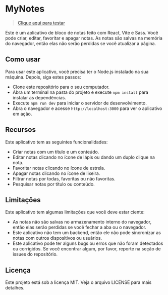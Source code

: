 # MyNotes
> [Clique aqui para testar](https://notes-neon-nu.vercel.app)

Este é um aplicativo de bloco de notas feito com React, Vite e Sass. Você pode criar, editar, favoritar e apagar notas. As notas são salvas na memória do navegador, então elas não serão perdidas se você atualizar a página.


## Como usar

Para usar este aplicativo, você precisa ter o Node.js instalado na sua máquina. Depois, siga estes passos:

- Clone este repositório para o seu computador.
- Abra um terminal na pasta do projeto e execute `npm install` para instalar as dependências.
- Execute `npm run dev` para iniciar o servidor de desenvolvimento.
- Abra o navegador e acesse `http://localhost:3000` para ver o aplicativo em ação.
  

## Recursos

Este aplicativo tem as seguintes funcionalidades:

- Criar notas com um título e um conteúdo.
- Editar notas clicando no ícone de lápis ou dando um duplo clique na nota.
- Favoritar notas clicando no ícone de estrela.
- Apagar notas clicando no ícone de lixeira.
- Filtrar notas por todas, favoritas ou não favoritas.
- Pesquisar notas por título ou conteúdo.

## Limitações

Este aplicativo tem algumas limitações que você deve estar ciente:

- As notas não são salvas no armazenamento interno do navegador, então elas serão perdidas se você fechar a aba ou o navegador.
- Este aplicativo não tem um backend, então ele não pode sincronizar as notas com outros dispositivos ou usuários.
- Este aplicativo pode ter alguns bugs ou erros que não foram detectados ou corrigidos. Se você encontrar algum, por favor, reporte na seção de issues do repositório.

## Licença

Este projeto está sob a licença MIT. Veja o arquivo LICENSE para mais detalhes.
